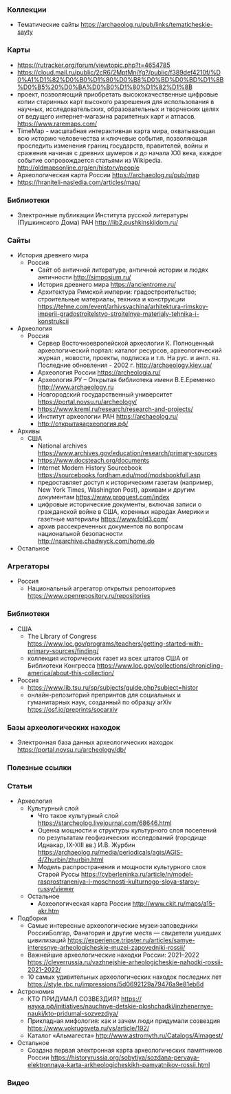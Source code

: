 ### Коллекции

- Тематические сайты https://archaeolog.ru/pub/links/tematicheskie-sayty

### Карты

- https://rutracker.org/forum/viewtopic.php?t=4654785
- https://cloud.mail.ru/public/2cR6/2MptMnjYg?/public/f389def4210f/%D0%A1%D1%82%D0%B0%D1%80%D0%B8%D0%BD%D0%BD%D1%8B%D0%B5%20%D0%BA%D0%B0%D1%80%D1%82%D1%8B
- проект, позволяющий приобретать высококачественные цифровые копии старинных карт высокого разрешения для использования в научных, исследовательских, образовательных и творческих целях от ведущего интернет-магазина раритетных карт и атласов. https://www.raremaps.com/
- TimeMap - масштабная интерактивная карта мира, охватывающая всю историю человечества и ключевые события, позволяющая проследить изменения границ государств, правителей, войны и сражения начиная с древних шумеров и до начала XXI века, каждое событие сопровождается статьями из Wikipedia. http://oldmapsonline.org/en/history/people
- Археологическая карта России https://archaeolog.ru/pub/map
- https://hraniteli-nasledia.com/articles/map/

### Библиотеки

- Электронные публикации Института русской литературы (Пушкинского Дома) РАН http://lib2.pushkinskijdom.ru/

### Сайты

- История древнего мира
    - Россия
        - Сайт об античной литературе, античной истории и людях античности http://simposium.ru/
        - История древнего мира https://ancientrome.ru/
        - Архитектура Римской империи: градостроительство; строительные материалы, техника и конструкции https://tehne.com/event/arhivsyachina/arhitektura-rimskoy-imperii-gradostroitelstvo-stroitelnye-materialy-tehnika-i-konstrukcii
- Археология
    - Россия
        - Сервер Восточноевропейской археологии К. Полноценный археологический портал: каталог ресурсов, археологический журнал , новости, проекты, подписка и т.п. На рус. и англ. яз. Последние обновления - 2002 г. http://archaeology.kiev.ua/
        - Археология России https://archeologia.ru/
        - Археология.РУ  –  Открытая библиотека имени В.Е.Еременко http://www.archaeology.ru
        - Новгородский государственный университет https://portal.novsu.ru/archeology/
        - https://www.kreml.ru/research/research-and-projects/
        - Институт археологии РАН https://archaeolog.ru/
        - http://открытаяархеология.рф/
- Архивы
    - США
        - National archives https://www.archives.gov/education/research/primary-sources
        - https://www.docsteach.org/documents
        - Internet Modern History Sourcebook https://sourcebooks.fordham.edu/mod/modsbookfull.asp
        - предоставляет доступ к историческим газетам (например, New York Times, Washington Post), архивам и другим документам https://www.proquest.com/index
        - цифровые исторические документы, включая записи о гражданской войне в США, коренных народах Америки и газетные материалы https://www.fold3.com/
        - архив рассекреченных документов по вопросам национальной безопасности http://nsarchive.chadwyck.com/home.do
- Остальное

### Агрегаторы

- Россия
    - Национальный агрегатор открытых репозиториев https://www.openrepository.ru/repositories

### Библиотеки

- США
    - The Library of Congress https://www.loc.gov/programs/teachers/getting-started-with-primary-sources/finding/
    -  коллекция исторических газет из всех штатов США от Библиотеки Конгресса https://www.loc.gov/collections/chronicling-america/about-this-collection/
- Россия
    - https://www.lib.tsu.ru/sp/subjects/guide.php?subject=histor
    - онлайн-репозиторий препринтов для социальных и гуманитарных наук, созданный по образцу arXiv https://osf.io/preprints/socarxiv

### Базы археологических находок

- Электронная база данных археологических находок https://portal.novsu.ru/archeology/db/

### Полезные ссылки

### Статьи

- Археология
    - Культурный слой
        - Что такое культурный слой https://starcheolog.livejournal.com/68646.html
        - Оценка мощности и структуры культурного слоя поселений по результатам геофизических исследований (городище Иднакар, IX-XIII вв.) И.В. Журбин https://archaeolog.ru/media/periodicals/agis/AGIS-4/Zhurbin/zhurbin.html
        - Модель распространения и мощности культурного слоя Старой Руссы https://cyberleninka.ru/article/n/model-rasprostraneniya-i-moschnosti-kulturnogo-sloya-staroy-russy/viewer
    - Остальное
        - Аохеологическая карта России http://www.ckit.ru/maps/a15-akr.htm
- Подборки
    - Самые интересные археологические музеи‑заповедники РоссииБолгар, Фанагория и другие места — свидетели ушедших цивилизаций https://experience.tripster.ru/articles/samye-interesnye-arheologicheskie-muzei-zapovedniki-rossii/
    - Важнейшие археологические находки России: 2021–2022 https://cleverrussia.ru/vazhnejshie-arheologicheskie-nahodki-rossii-2021-2022/
    - 10 самых удивительных археологических находок последних лет https://style.rbc.ru/impressions/5d0692129a79476a9e81eb6d
- Астрономия
    - КТО ПРИДУМАЛ СОЗВЕЗДИЯ? https://наука.рф/initiatives/nauchnye-detskie-ploshchadki/inzhenernye-nauki/kto-pridumal-sozvezdiya/
    - Прикладная мифология: как и зачем люди придумали созвездия https://www.vokrugsveta.ru/vs/article/192/
    - Каталог «Альмагеста» http://www.astromyth.ru/Catalogs/Almagest/
- Остальное
    - Создана первая электронная карта археологических памятников России https://historyrussia.org/sobytiya/sozdana-pervaya-elektronnaya-karta-arkheologicheskikh-pamyatnikov-rossii.html

### Видео